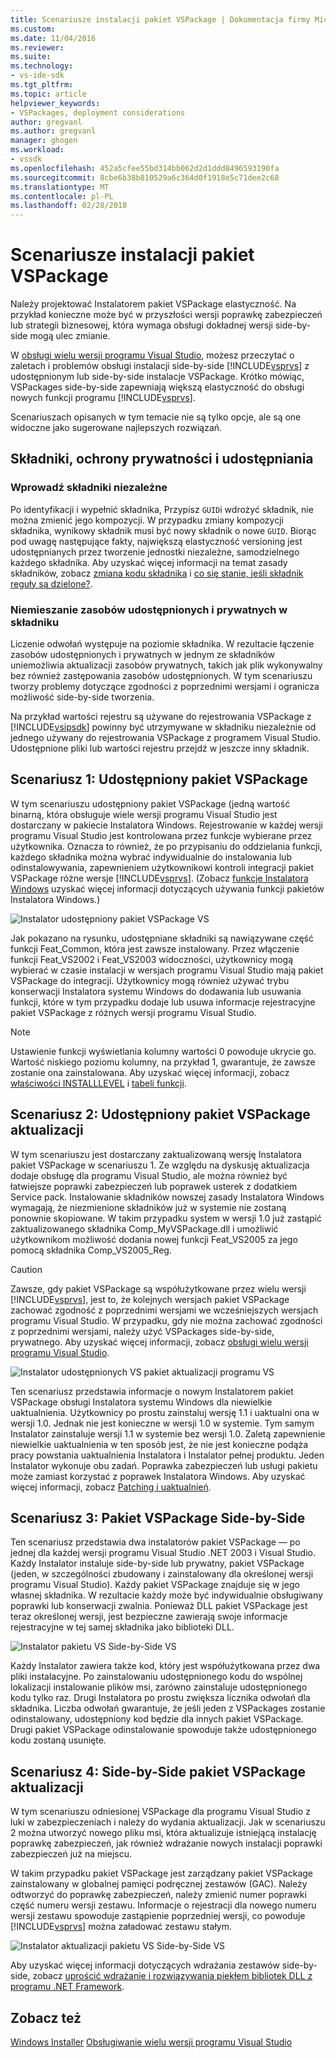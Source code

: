```yaml
---
title: Scenariusze instalacji pakiet VSPackage | Dokumentacja firmy Microsoft
ms.custom: 
ms.date: 11/04/2016
ms.reviewer: 
ms.suite: 
ms.technology:
- vs-ide-sdk
ms.tgt_pltfrm: 
ms.topic: article
helpviewer_keywords:
- VSPackages, deployment considerations
author: gregvanl
ms.author: gregvanl
manager: ghogen
ms.workload:
- vssdk
ms.openlocfilehash: 452a5cfee55bd314bb062d2d1ddd8496593190fa
ms.sourcegitcommit: 8cbe6b38b810529a6c364d0f1918e5c71dee2c68
ms.translationtype: MT
ms.contentlocale: pl-PL
ms.lasthandoff: 02/28/2018
---
```

# <a name="vspackage-setup-scenarios"></a>Scenariusze instalacji pakiet VSPackage

Należy projektować Instalatorem pakiet VSPackage elastyczność. Na przykład konieczne może być w przyszłości wersji poprawkę zabezpieczeń lub strategii biznesowej, która wymaga obsługi dokładnej wersji side-by-side mogą ulec zmianie.

W [obsługi wielu wersji programu Visual Studio](../../extensibility/supporting-multiple-versions-of-visual-studio.md), możesz przeczytać o zaletach i problemów obsługi instalacji side-by-side [!INCLUDE[vsprvs](../../code-quality/includes/vsprvs_md.md)] z udostępnionym lub side-by-side instalacje VSPackage. Krótko mówiąc, VSPackages side-by-side zapewniają większą elastyczność do obsługi nowych funkcji programu [!INCLUDE[vsprvs](../../code-quality/includes/vsprvs_md.md)].

Scenariuszach opisanych w tym temacie nie są tylko opcje, ale są one widoczne jako sugerowane najlepszych rozwiązań.

## <a name="components-privacy-and-sharing"></a>Składniki, ochrony prywatności i udostępniania

### <a name="make-your-components-independent"></a>Wprowadź składniki niezależne

Po identyfikacji i wypełnić składnika, Przypisz `GUID`i wdrożyć składnik, nie można zmienić jego kompozycji. W przypadku zmiany kompozycji składnika, wynikowy składnik musi być nowy składnik o nowe `GUID`. Biorąc pod uwagę następujące fakty, największą elastyczność versioning jest udostępnianych przez tworzenie jednostki niezależne, samodzielnego każdego składnika. Aby uzyskać więcej informacji na temat zasady składników, zobacz [zmiana kodu składnika](http://msdn.microsoft.com/library/aa367849\(VS.85\).aspx) i [co się stanie, jeśli składnik reguły są dzielone?](http://msdn.microsoft.com/library/aa372795\(VS.85\).aspx).

### <a name="do-not-mix-shared-and-private-resources-in-a-component"></a>Niemieszanie zasobów udostępnionych i prywatnych w składniku

Liczenie odwołań występuje na poziomie składnika. W rezultacie łączenie zasobów udostępnionych i prywatnych w jednym ze składników uniemożliwia aktualizacji zasobów prywatnych, takich jak plik wykonywalny bez również zastępowania zasobów udostępnionych. W tym scenariuszu tworzy problemy dotyczące zgodności z poprzednimi wersjami i ogranicza możliwość side-by-side tworzenia.

Na przykład wartości rejestru są używane do rejestrowania VSPackage z [!INCLUDE[vsipsdk](../../extensibility/includes/vsipsdk_md.md)] powinny być utrzymywane w składniku niezależnie od jednego używany do rejestrowania VSPackage z programem Visual Studio. Udostępnione pliki lub wartości rejestru przejdź w jeszcze inny składnik.

## <a name="scenario-1-shared-vspackage"></a>Scenariusz 1: Udostępniony pakiet VSPackage

W tym scenariuszu udostępniony pakiet VSPackage (jedną wartość binarną, która obsługuje wiele wersji programu Visual Studio jest dostarczany w pakiecie Instalatora Windows. Rejestrowanie w każdej wersji programu Visual Studio jest kontrolowana przez funkcje wybierane przez użytkownika. Oznacza to również, że po przypisaniu do oddzielania funkcji, każdego składnika można wybrać indywidualnie do instalowania lub odinstalowywania, zapewnieniem użytkownikowi kontroli integracji pakiet VSPackage różne wersje [!INCLUDE[vsprvs](../../code-quality/includes/vsprvs_md.md)]. (Zobacz [funkcje Instalatora Windows](http://msdn.microsoft.com/library/aa372840\(VS.85\).aspx) uzyskać więcej informacji dotyczących używania funkcji pakietów Instalatora Windows.)

![Instalator udostępniony pakiet VSPackage VS](../../extensibility/internals/media/vs_sharedpackage.gif "VS_SharedPackage")

Jak pokazano na rysunku, udostępniane składniki są nawiązywane część funkcji Feat_Common, która jest zawsze instalowany. Przez włączenie funkcji Feat_VS2002 i Feat_VS2003 widoczności, użytkownicy mogą wybierać w czasie instalacji w wersjach programu Visual Studio mają pakiet VSPackage do integracji. Użytkownicy mogą również używać trybu konserwacji Instalatora systemu Windows do dodawania lub usuwania funkcji, które w tym przypadku dodaje lub usuwa informacje rejestracyjne pakiet VSPackage z różnych wersji programu Visual Studio.

> [!NOTE]
> Ustawienie funkcji wyświetlania kolumny wartości 0 powoduje ukrycie go. Wartość niskiego poziomu kolumny, na przykład 1, gwarantuje, że zawsze zostanie ona zainstalowana. Aby uzyskać więcej informacji, zobacz [właściwości INSTALLLEVEL](http://msdn.microsoft.com/library/aa369536\(VS.85\).aspx) i [tabeli funkcji](http://msdn.microsoft.com/library/aa368585.aspx).

## <a name="scenario-2-shared-vspackage-update"></a>Scenariusz 2: Udostępniony pakiet VSPackage aktualizacji

W tym scenariuszu jest dostarczany zaktualizowaną wersję Instalatora pakiet VSPackage w scenariuszu 1. Ze względu na dyskusję aktualizacja dodaje obsługę dla programu Visual Studio, ale można również być łatwiejsze poprawki zabezpieczeń lub poprawek usterek z dodatkiem Service pack. Instalowanie składników nowszej zasady Instalatora Windows wymagają, że niezmienione składników już w systemie nie zostaną ponownie skopiowane. W takim przypadku system w wersji 1.0 już zastąpić zaktualizowanego składnika Comp_MyVSPackage.dll i umożliwić użytkownikom możliwość dodania nowej funkcji Feat_VS2005 za jego pomocą składnika Comp_VS2005_Reg.

> [!CAUTION]
> Zawsze, gdy pakiet VSPackage są współużytkowane przez wielu wersji [!INCLUDE[vsprvs](../../code-quality/includes/vsprvs_md.md)], jest to, że kolejnych wersjach pakiet VSPackage zachować zgodność z poprzednimi wersjami we wcześniejszych wersjach programu Visual Studio. W przypadku, gdy nie można zachować zgodności z poprzednimi wersjami, należy użyć VSPackages side-by-side, prywatnego. Aby uzyskać więcej informacji, zobacz [obsługi wielu wersji programu Visual Studio](../../extensibility/supporting-multiple-versions-of-visual-studio.md).

![Instalator udostępnionych VS pakiet aktualizacji programu VS](../../extensibility/internals/media/vs_sharedpackageupdate.gif "VS_SharedPackageUpdate")

Ten scenariusz przedstawia informacje o nowym Instalatorem pakiet VSPackage obsługi Instalatora systemu Windows dla niewielkie uaktualnienia. Użytkownicy po prostu zainstaluj wersję 1.1 i uaktualni ona w wersji 1.0. Jednak nie jest konieczne w wersji 1.0 w systemie. Tym samym Instalator zainstaluje wersji 1.1 w systemie bez wersji 1.0. Zaletą zapewnienie niewielkie uaktualnienia w ten sposób jest, że nie jest konieczne podąża pracy powstania uaktualnienia Instalatora i Instalator pełnej produktu. Jeden Instalator wykonuje obu zadań. Poprawka zabezpieczeń lub usługi pakietu może zamiast korzystać z poprawek Instalatora Windows. Aby uzyskać więcej informacji, zobacz [Patching i uaktualnień](http://msdn.microsoft.com/library/aa370579\(VS.85\).aspx).

## <a name="scenario-3-side-by-side-vspackage"></a>Scenariusz 3: Pakiet VSPackage Side-by-Side

Ten scenariusz przedstawia dwa instalatorów pakiet VSPackage — po jednej dla każdej wersji programu Visual Studio .NET 2003 i Visual Studio. Każdy Instalator instaluje side-by-side lub prywatny, pakiet VSPackage (jeden, w szczególności zbudowany i zainstalowany dla określonej wersji programu Visual Studio). Każdy pakiet VSPackage znajduje się w jego własnej składnika. W rezultacie każdy może być indywidualnie obsługiwany poprawki lub konserwacji zwalnia. Ponieważ DLL pakiet VSPackage jest teraz określonej wersji, jest bezpieczne zawierają swoje informacje rejestracyjne w tej samej składnika jako biblioteki DLL.

![Instalator pakietu VS Side-by-Side VS](../../extensibility/internals/media/vs_sbys_package.gif "VS_SbyS_Package")

Każdy Instalator zawiera także kod, który jest współużytkowana przez dwa pliki instalacyjne. Po zainstalowaniu udostępnionego kodu do wspólnej lokalizacji instalowanie plików msi, zarówno zainstaluje udostępnionego kodu tylko raz. Drugi Instalatora po prostu zwiększa licznika odwołań dla składnika. Liczba odwołań gwarantuje, że jeśli jeden z VSPackages zostanie odinstalowany, udostępniony kod będzie dla innych pakiet VSPackage. Drugi pakiet VSPackage odinstalowanie spowoduje także udostępnionego kodu zostaną usunięte.

## <a name="scenario-4-side-by-side-vspackage-update"></a>Scenariusz 4: Side-by-Side pakiet VSPackage aktualizacji

W tym scenariuszu odniesionej VSPackage dla programu Visual Studio z luki w zabezpieczeniach i należy do wydania aktualizacji. Jak w scenariuszu 2 można utworzyć nowego pliku msi, która aktualizuje istniejącą instalację poprawkę zabezpieczeń, jak również wdrażanie nowych instalacji poprawki zabezpieczeń już na miejscu.

W takim przypadku pakiet VSPackage jest zarządzany pakiet VSPackage zainstalowany w globalnej pamięci podręcznej zestawów (GAC). Należy odtworzyć do poprawkę zabezpieczeń, należy zmienić numer poprawki część numeru wersji zestawu. Informacje o rejestracji dla nowego numeru wersji zestawu spowoduje zastąpienie poprzedniej wersji, co powoduje [!INCLUDE[vsprvs](../../code-quality/includes/vsprvs_md.md)] można załadować zestawu stałym.

![Instalator aktualizacji pakietu VS Side-by-Side VS](../../extensibility/internals/media/vs_sbys_packageupdate.gif "VS_SbyS_PackageUpdate")

Aby uzyskać więcej informacji dotyczących wdrażania zestawów side-by-side, zobacz [uprościć wdrażanie i rozwiązywania piekłem bibliotek DLL z programu .NET Framework](http://msdn.microsoft.com/library/ms973843.aspx).

## <a name="see-also"></a>Zobacz też

[Windows Installer](http://msdn.microsoft.com/library/cc185688\(VS.85\).aspx)  
[Obsługiwanie wielu wersji programu Visual Studio](../../extensibility/supporting-multiple-versions-of-visual-studio.md)